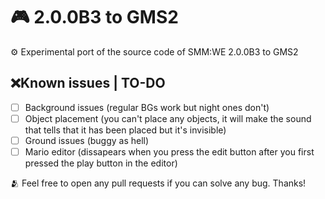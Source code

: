 # 🎮 2.0.0B3 to GMS2
⚙️ Experimental port of the source code of SMM:WE 2.0.0B3 to GMS2

## ❌Known issues | TO-DO
- [ ] Background issues (regular BGs work but night ones don't)
- [ ] Object placement (you can't place any objects, it will make the sound that tells that it has been placed but it's invisible)
- [ ] Ground issues (buggy as hell)
- [ ] Mario editor (dissapears when you press the edit button after you first pressed the play button in the editor)

🫂 Feel free to open any pull requests if you can solve any bug. Thanks!


